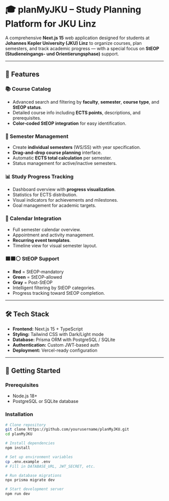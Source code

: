 # 🎓 planMyJKU – Study Planning Platform for JKU Linz

A comprehensive **Next.js 15** web application designed for students at **Johannes Kepler University (JKU) Linz** to organize courses, plan semesters, and track academic progress — with a special focus on **StEOP (Studieneingangs- und Orientierungsphase)** support.

---

## 🌟 Features

### 📚 Course Catalog
- Advanced search and filtering by **faculty**, **semester**, **course type**, and **StEOP status**.
- Detailed course info including **ECTS points**, descriptions, and prerequisites.
- **Color-coded StEOP integration** for easy identification.

### 📅 Semester Management
- Create **individual semesters** (WS/SS) with year specification.
- **Drag-and-drop course planning** interface.
- Automatic **ECTS total calculation** per semester.
- Status management for active/inactive semesters.

### 📊 Study Progress Tracking
- Dashboard overview with **progress visualization**.
- Statistics for ECTS distribution.
- Visual indicators for achievements and milestones.
- Goal management for academic targets.

### 📆 Calendar Integration
- Full semester calendar overview.
- Appointment and activity management.
- **Recurring event templates**.
- Timeline view for visual semester layout.

### 🟥🟩⚪ StEOP Support
- **Red** = StEOP-mandatory  
- **Green** = StEOP-allowed  
- **Gray** = Post-StEOP  
- Intelligent filtering by StEOP categories.
- Progress tracking toward StEOP completion.

---

## 🛠 Tech Stack

- **Frontend:** Next.js 15 + TypeScript
- **Styling:** Tailwind CSS with Dark/Light mode
- **Database:** Prisma ORM with PostgreSQL / SQLite
- **Authentication:** Custom JWT-based auth
- **Deployment:** Vercel-ready configuration

---

## 🚀 Getting Started

### **Prerequisites**
- Node.js 18+
- PostgreSQL or SQLite database

### **Installation**
```bash
# Clone repository
git clone https://github.com/yourusername/planMyJKU.git
cd planMyJKU

# Install dependencies
npm install

# Set up environment variables
cp .env.example .env
# Fill in DATABASE_URL, JWT_SECRET, etc.

# Run database migrations
npx prisma migrate dev

# Start development server
npm run dev
